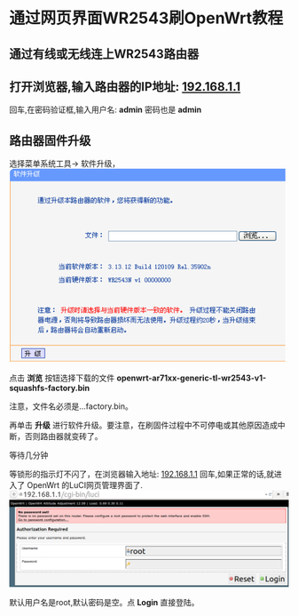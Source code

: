 # 通过网页界面WR2543刷OpenWrt教程

## 通过有线或无线连上WR2543路由器

## 打开浏览器,输入路由器的IP地址: [192.168.1.1](http://192.168.1.1)  
回车,在密码验证框,输入用户名: **admin**  密码也是 **admin**

## 路由器固件升级
选择菜单系统工具→ 软件升级，
![](images/2.2.factory-upgrade.png)

点击 **浏览** 按钮选择下载的文件 **openwrt-ar71xx-generic-tl-wr2543-v1-squashfs-factory.bin**

注意，文件名必须是...factory.bin。

再单击 **升级** 进行软件升级。要注意，在刷固件过程中不可停电或其他原因造成中断，否则路由器就变砖了。

等待几分钟

等锁形的指示灯不闪了，在浏览器输入地址: [192.168.1.1](http://192.168.1.1)  回车,如果正常的话,就进入了 OpenWrt 的LuCI网页管理界面了.
![](images/2.2.luci-login.png)

默认用户名是root,默认密码是空。点 **Login** 直接登陆。
